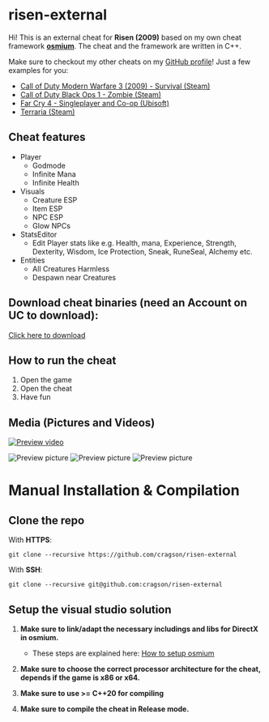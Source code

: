 # risen-external

Hi!
This is an external cheat for **Risen (2009)** based on my own cheat framework **[osmium](https://github.com/cragson/osmium)**. 
The cheat and the framework are written in C++.

Make sure to checkout my other cheats on my [GitHub profile](https://github.com/cragson)!
Just a few examples for you:

 - [Call of Duty Modern Warfare 3 (2009) - Survival (Steam)](https://github.com/cragson/mw3-surviv0r)
 - [Call of Duty Black Ops 1 - Zombie (Steam)](https://github.com/cragson/bo1-fun)
 - [Far Cry 4 - Singleplayer and Co-op (Ubisoft)](https://github.com/cragson/far-cry-4-external)
 - [Terraria (Steam)](https://github.com/cragson/terraria-external)

## Cheat features

 - Player
	 - Godmode
	 - Infinite Mana
	 - Infinite Health
- Visuals
	- Creature ESP
	- Item ESP
	- NPC ESP
	- Glow NPCs
- StatsEditor
	- Edit Player stats like e.g. Health, mana, Experience, Strength, Dexterity, Wisdom, Ice Protection, Sneak, RuneSeal, Alchemy etc.
- Entities
	- All Creatures Harmless
	- Despawn near Creatures

## Download cheat binaries (need an Account on UC to download):
[Click here to download](https://www.unknowncheats.me/forum/downloads.php?do=file&id=43287)

## How to run the cheat
1. Open the game
2. Open the cheat
3. Have fun

## Media (Pictures and Videos)

[![Preview video](https://img.youtube.com/vi/sNnHIbNkYyQ/0.jpg)](https://www.youtube.com/watch?v=sNnHIbNkYyQ)

![Preview picture](https://i.imgur.com/sy68Ysv.png)
![Preview picture](https://i.imgur.com/fS1z8II.png)
![Preview picture](https://i.imgur.com/dCabCJB.png)


# Manual Installation & Compilation

## Clone the repo
With **HTTPS**:

    git clone --recursive https://github.com/cragson/risen-external

With **SSH**:

    git clone --recursive git@github.com:cragson/risen-external

## Setup the visual studio solution

1. **Make sure to link/adapt the necessary includings and libs for DirectX in osmium.**
	* These steps are explained here: [How to setup osmium](https://github.com/cragson/osmium#installation--setup) 

2. **Make sure to choose the correct processor architecture for the cheat, depends if the game is x86 or x64.**

3. **Make sure to use >= C++20 for compiling**

4. **Make sure to compile the cheat in Release mode.**